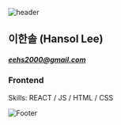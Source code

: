 ![header](https://capsule-render.vercel.app/api?type=wave&color=auto&height=100&section=header&text=&fontSize=90)

## 이한솔 (Hansol Lee)
##### eehs2000@gmail.com
### Frontend
Skills:  REACT / JS / HTML / CSS

![Footer](https://capsule-render.vercel.app/api?type=waving&color=auto&height=200&section=footer)

<!--
**eehs2000/eehs2000** is a ✨ _special_ ✨ repository because its `README.md` (this file) appears on your GitHub profile.

Here are some ideas to get you started:

- 🔭 I’m currently working on ...
- 🌱 I’m currently learning ...
- 👯 I’m looking to collaborate on ...
- 🤔 I’m looking for help with ...
- 💬 Ask me about ...
- 📫 How to reach me: ...
- 😄 Pronouns: ...
- ⚡ Fun fact: ...
-->
